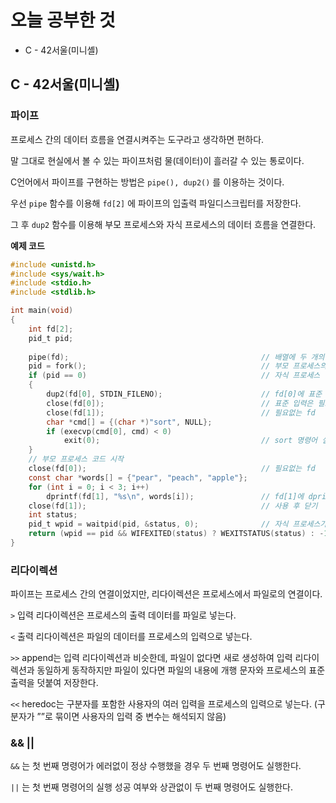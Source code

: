 # 오늘 공부한 것

- C - 42서울(미니셸)

## C - 42서울(미니셸)

### 파이프

프로세스 간의 데이터 흐름을 연결시켜주는 도구라고 생각하면 편하다.

말 그대로 현실에서 볼 수 있는 파이프처럼 물(데이터)이 흘러갈 수 있는 통로이다.

C언어에서 파이프를 구현하는 방법은 `pipe(), dup2()` 를 이용하는 것이다.

우선 `pipe` 함수를 이용해 `fd[2]` 에 파이프의 입출력 파일디스크립터를 저장한다.

그 후 `dup2` 함수를 이용해 부모 프로세스와 자식 프로세스의 데이터 흐름을 연결한다.

**예제 코드**

```c
#include <unistd.h>
#include <sys/wait.h>
#include <stdio.h>
#include <stdlib.h>

int main(void)
{
	int	fd[2];
	pid_t pid;
	
	pipe(fd);											// 배열에 두 개의 fd 저장
	pid = fork();										// 부모 프로세스의 fd와 메모리를 복제한 자식 프로세스 생성
	if (pid == 0)										// 자식 프로세스
	{
		dup2(fd[0], STDIN_FILENO);						// fd[0]에 표준 입력을 넘겨줌
		close(fd[0]);									// 표준 입력은 필요 없기 때문에 닫는다.
		close(fd[1]);									// 필요없는 fd
		char *cmd[] = {(char *)"sort", NULL};
		if (execvp(cmd[0], cmd) < 0) 
			exit(0);									// sort 명령어 실행하고 문제있으면 exit
  	}
	// 부모 프로세스 코드 시작
	close(fd[0]);										// 필요없는 fd 
	const char *words[] = {"pear", "peach", "apple"}; 
	for (int i = 0; i < 3; i++)
		dprintf(fd[1], "%s\n", words[i]);				// fd[1]에 dprintf의 출력을 write한다.
	close(fd[1]);										// 사용 후 닫기
	int status;
	pid_t wpid = waitpid(pid, &status, 0);				// 자식 프로세스가 종료될때까지 기다린다.
	return (wpid == pid && WIFEXITED(status) ? WEXITSTATUS(status) : -1);
}
```

### 리다이렉션

파이프는 프로세스 간의 연결이었지만, 리다이렉션은 프로세스에서 파일로의 연결이다.

`>` 입력 리다이렉션은 프로세스의 출력 데이터를 파일로 넣는다.

`<` 출력 리다이렉션은 파일의 데이터를 프로세스의 입력으로 넣는다.

`>>` append는 입력 리다이렉션과 비슷한데, 파일이 없다면 새로 생성하여 입력 리다이렉션과 동일하게 동작하지만 파일이 있다면 파일의 내용에 개행 문자와 프로세스의 표준 출력을 덧붙여 저장한다.

`<<` heredoc는 구분자를 포함한 사용자의 여러 입력을 프로세스의 입력으로 넣는다. (구분자가 ””로 묶이면 사용자의 입력 중 변수는 해석되지 않음)

### && ||

`&&` 는 첫 번째 명령어가 에러없이 정상 수행했을 경우 두 번째 명령어도 실행한다.

`||` 는 첫 번째 명령어의 실행 성공 여부와 상관없이 두 번째 명령어도 실행한다.
